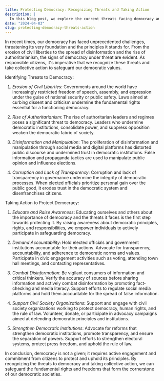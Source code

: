 ```yaml
---
title: Protecting Democracy: Recognizing Threats and Taking Action
description: |
  In this blog post, we explore the current threats facing democracy and discuss actionable steps individuals can take to protect democratic principles and institutions.
date: "2024-04-03"
slug: protecting-democracy-threats-action
---
```


  In recent times, our democracy has faced unprecedented challenges, threatening its very foundation and the principles it stands for. From the erosion of civil liberties to the spread of disinformation and the rise of authoritarianism, the signs of democracy under threat are evident. As responsible citizens, it's imperative that we recognize these threats and take collective action to safeguard our democratic values.

  Identifying Threats to Democracy:

  1. *Erosion of Civil Liberties*: Governments around the world have increasingly restricted freedom of speech, assembly, and expression under the guise of national security or public safety. Laws aimed at curbing dissent and criticism undermine the fundamental rights essential for a functioning democracy.

  2. *Rise of Authoritarianism*: The rise of authoritarian leaders and regimes poses a significant threat to democracy. Leaders who undermine democratic institutions, consolidate power, and suppress opposition weaken the democratic fabric of society.

  3. *Disinformation and Manipulation*: The proliferation of disinformation and manipulation through social media and digital platforms has distorted public discourse and undermined trust in democratic institutions. False information and propaganda tactics are used to manipulate public opinion and influence elections.

  4. *Corruption and Lack of Transparency*: Corruption and lack of transparency in governance undermine the integrity of democratic processes. When elected officials prioritize personal gain over the public good, it erodes trust in the democratic system and disenfranchises citizens.

  Taking Action to Protect Democracy:

  1. *Educate and Raise Awareness*: Educating ourselves and others about the importance of democracy and the threats it faces is the first step towards protecting it. By raising awareness about democratic principles, rights, and responsibilities, we empower individuals to actively participate in safeguarding democracy.

  2. *Demand Accountability*: Hold elected officials and government institutions accountable for their actions. Advocate for transparency, accountability, and adherence to democratic norms and values. Participate in civic engagement activities such as voting, attending town hall meetings, and contacting representatives.

  3. *Combat Disinformation*: Be vigilant consumers of information and critical thinkers. Verify the accuracy of sources before sharing information and actively combat disinformation by promoting fact-checking and media literacy. Support efforts to regulate social media platforms and hold them accountable for the spread of false information.

  4. *Support Civil Society Organizations*: Support and engage with civil society organizations working to protect democracy, human rights, and the rule of law. Volunteer, donate, or participate in advocacy campaigns aimed at defending democratic principles and institutions.

  5. *Strengthen Democratic Institutions*: Advocate for reforms that strengthen democratic institutions, promote transparency, and ensure the separation of powers. Support efforts to strengthen electoral systems, protect press freedom, and uphold the rule of law.

  In conclusion, democracy is not a given; it requires active engagement and commitment from citizens to protect and uphold its principles. By recognizing the threats to democracy and taking collective action, we can safeguard the fundamental rights and freedoms that form the cornerstone of our democratic societies.
